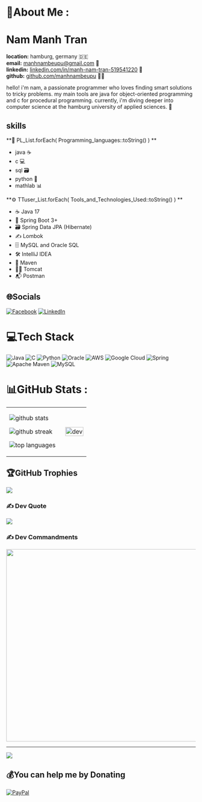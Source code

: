 # 💫About Me :

# Nam Manh Tran
**location:** hamburg, germany 🇩🇪  
**email:** manhnambeupu@gmail.com 📧  
**linkedin:** [linkedin.com/in/manh-nam-tran-519541220](https://linkedin.com/in/manh-nam-tran-519541220) 💼  
**github:** [github.com/manhnambeupu](https://github.com/manhnambeupu) 👨‍💻

hello! i'm nam, a passionate programmer who loves finding smart solutions to tricky problems. my main tools are java for object-oriented programming and c for procedural programming. currently, i'm diving deeper into computer science at the hamburg university of applied sciences. 🚀

## skills
**🤖 PL_List.forEach( Programming_languages::toString() ) **  
- java ☕  
- c 💻  
- sql 🗃️
- python 🐍
- mathlab 📊

**⚙️ TTuser_List.forEach( Tools_and_Technologies_Used::toString() ) **  

- ☕ Java 17
- 🌱 Spring Boot 3+
- 🗃️ Spring Data JPA (Hibernate)
- ✍️ Lombok
- 🗄️ MySQL and Oracle SQL
- 🛠️ IntelliJ IDEA
- 🧩 Maven
- 🐱‍👤 Tomcat
- 📬 Postman
  
## 🌐Socials
[![Facebook](https://img.shields.io/badge/Facebook-%231877F2.svg?logo=Facebook&logoColor=white)](https://facebook.com/https://www.facebook.com/TranManhNamB/) 
[![LinkedIn](https://img.shields.io/badge/LinkedIn-%230077B5.svg?logo=linkedin&logoColor=white)](https://linkedin.com/in/manh-nam-tran-519541220) 

# 💻Tech Stack
![Java](https://img.shields.io/badge/java-%23ED8B00.svg?style=plastic&logo=java&logoColor=white) ![C](https://img.shields.io/badge/c-%2300599C.svg?style=plastic&logo=c&logoColor=white) ![Python](https://img.shields.io/badge/python-3670A0?style=plastic&logo=python&logoColor=ffdd54) ![Oracle](https://img.shields.io/badge/Oracle-F80000?style=plastic&logo=oracle&logoColor=white) ![AWS](https://img.shields.io/badge/AWS-%23FF9900.svg?style=plastic&logo=amazon-aws&logoColor=white) ![Google Cloud](https://img.shields.io/badge/Google%20Cloud-%234285F4.svg?style=plastic&logo=google-cloud&logoColor=white) ![Spring](https://img.shields.io/badge/spring-%236DB33F.svg?style=plastic&logo=spring&logoColor=white) ![Apache Maven](https://img.shields.io/badge/Apache%20Maven-C71A36?style=plastic&logo=Apache%20Maven&logoColor=white) ![MySQL](https://img.shields.io/badge/mysql-%2300f.svg?style=plastic&logo=mysql&logoColor=white)
# 📊GitHub Stats :
<table style="width:100%;">
  <tr>
    <td style="width:70%;">
      <p>
        <img src="https://github-readme-stats.vercel.app/api?username=manhnambeupu&theme=vue&hide_border=false&include_all_commits=false&count_private=false" alt="github stats" />
      </p>
      <p>
        <img src="https://github-readme-streak-stats.herokuapp.com/?user=manhnambeupu&theme=vue&hide_border=false" alt="github streak" />
      </p>
      <p>
        <img src="https://github-readme-stats.vercel.app/api/top-langs/?username=manhnambeupu&theme=vue&hide_border=false&include_all_commits=false&count_private=false&layout=compact" alt="top languages" />
      </p>
    </td>
    <td style="width:30%;">
      <p align="center"> 
        <img src="https://cdn.dribbble.com/users/1059583/screenshots/4171367/coding-freak.gif" alt="dev" width="100%"/>
      </p>
    </td>
  </tr>
</table>

## 🏆GitHub Trophies
![](https://github-trophies.vercel.app/?username=manhnambeupu&theme=flat&no-frame=false&no-bg=false&margin-w=4)

### ✍️ Dev Quote
![](https://quotes-github-readme.vercel.app/api?type=vetical&theme=light)

### ✍️ Dev Commandments
<img src="https://miro.medium.com/v2/resize:fit:1400/format:webp/1*VqVM_XNDDhLes7a-8CXu5A.jpeg" width="512px"/>

---
[![](https://visitcount.itsvg.in/api?id=manhnambeupu&label=Profile%20Views&color=0&icon=5&pretty=false)](https://visitcount.itsvg.in)

  ## 💰You can help me by Donating
  [![PayPal](https://img.shields.io/badge/PayPal-00457C?style=for-the-badge&logo=paypal&logoColor=white)](https://paypal.me/paypal.me/Tranmanhnam) 

  <!-- Proudly created with GPRM ( https://gprm.itsvg.in ) -->
  

